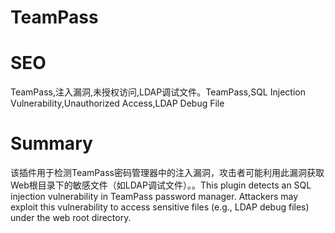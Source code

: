 # TeamPass
# SEO
TeamPass,注入漏洞,未授权访问,LDAP调试文件。TeamPass,SQL Injection Vulnerability,Unauthorized Access,LDAP Debug File
# Summary
该插件用于检测TeamPass密码管理器中的注入漏洞，攻击者可能利用此漏洞获取Web根目录下的敏感文件（如LDAP调试文件）。。This plugin detects an SQL injection vulnerability in TeamPass password manager. Attackers may exploit this vulnerability to access sensitive files (e.g., LDAP debug files) under the web root directory.
